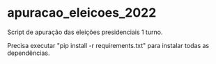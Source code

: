 # apuracao_eleicoes_2022
Script de apuração das eleições presidenciais 1 turno.

Precisa executar "pip install -r requirements.txt" para instalar todas as dependências.
